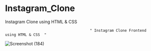 # Instagram_Clone
Instagram Clone using HTML &amp; CSS

                                           " Instagram Clone Frontend using HTML & CSS  "

![Screenshot (184)](https://user-images.githubusercontent.com/90108144/192031170-3eb8e776-2331-4dfa-9fd8-88d574b37592.png)
